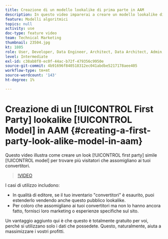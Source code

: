```yaml
---
title: Creazione di un modello lookalike di prima parte in AAM
description: In questo video imparerai a creare un modello lookalike di prime parti, in modo da poter trovare più visitatori che assomigliano ai tuoi convertitori.
feature: Modelli algoritmici
topics: null
activity: use
doc-type: feature video
team: Technical Marketing
thumbnail: 23504.jpg
kt: 1805
role: User, Developer, Data Engineer, Architect, Data Architect, Admin, Leader
level: Intermediate
exl-id: c38ab8f8-ec0f-44ac-b72f-479356c9950e
source-git-commit: 4b91696f840518312ec041abdbe5217178aee405
workflow-type: tm+mt
source-wordcount: '143'
ht-degree: 1%

---
```


# Creazione di un [!UICONTROL First Party] lookalike [!UICONTROL Model] in AAM {#creating-a-first-party-look-alike-model-in-aam}

Questo video illustra come creare un look [!UICONTROL first party] simile [!UICONTROL model] per trovare più visitatori che assomigliano ai tuoi convertitori.

>[!VIDEO](https://video.tv.adobe.com/v/23504/?quality=12)

I casi di utilizzo includono:

* In qualità di editore, se il tuo inventario &quot;convertitori&quot; è esaurito, puoi estenderlo vendendo anche questo pubblico lookalike.
* Per coloro che assomigliano ai tuoi convertitori ma non lo hanno ancora fatto, fornisci loro marketing o esperienze specifiche sul sito.

Un vantaggio aggiunto qui è che questo è totalmente gratuito per voi, perché si utilizzano solo i dati che possedete. Questo, naturalmente, aiuta a massimizzare i vostri profitti.
